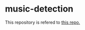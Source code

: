 # music-detection

This repository is refered to [this repo.](https://github.com/HendrickZhou/shazam-air)
